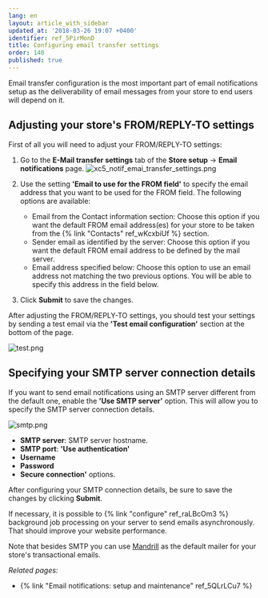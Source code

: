 ```yaml
---
lang: en
layout: article_with_sidebar
updated_at: '2018-03-26 19:07 +0400'
identifier: ref_5PirMonD
title: Configuring email transfer settings
order: 140
published: true
---
```

Email transfer configuration is the most important part of email notifications setup as the deliverability of email messages from your store to end users will depend on it.

## Adjusting your store's FROM/REPLY-TO settings

First of all you will need to adjust your FROM/REPLY-TO settings:

1. Go to the **E-Mail transfer settings** tab of the **Store setup** -> **Email notifications** page.
   ![xc5_notif_emai_transfer_settings.png]({{site.baseurl}}/attachments/ref_5PirMonD/xc5_notif_emai_transfer_settings.png)

2. Use the setting **'Email to use for the FROM field'** to specify the email address that you want to be used for the FROM field. The following options are available:
 
   * Email from the Contact information section: Choose this option if you want the default FROM email address(es) for your store to be taken from the {% link "Contacts" ref_wKcxbiUf %} section.
   * Sender email as identified by the server: Choose this option if you want the default FROM email address to be defined by the mail server.
   * Email address specified below: Choose this option to use an email address not matching the two previous options. You will be able to specify this address in the field below.

3. Click **Submit** to save the changes. 

After adjusting the FROM/REPLY-TO settings, you should test your settings by sending a test email via the **'Test email configuration'** section at the bottom of the page.

![test.png]({{site.baseurl}}/attachments/ref_5QLrLCu7/test.png)

## Specifying your SMTP server connection details

If you want to send email notifications using an SMTP server different from the default one, enable the **'Use SMTP server'** option. This will allow you to specify the SMTP server connection details.

![smtp.png]({{site.baseurl}}/attachments/ref_5PirMonD/smtp.png)

* **SMTP server**: SMTP server hostname.  
* **SMTP port**: 
**'Use authentication'**
* **Username** 
* **Password**  
* **Secure connection'** options. 

After configuring your SMTP connection details, be sure to save the changes by clicking **Submit**. 

If necessary, it is possible to {% link "configure" ref_raLBcOm3 %} background job processing on your server to send emails asynchronously. That should improve your website performance.

Note that besides SMTP you can use [Mandrill](https://market.x-cart.com/addons/mandrill-transactional-emails-integration.html "Email notifications: setup and maintenance") as the default mailer for your store's transactional emails.

_Related pages:_

   * {% link "Email notifications: setup and maintenance" ref_5QLrLCu7 %}
